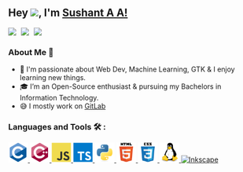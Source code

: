 ## Hey <img src="https://github.com/TheDudeThatCode/TheDudeThatCode/blob/master/Assets/Hi.gif" width="29px">, I'm  [Sushant A A!](https://SushantAA.github.io) 

<a href="https://www.linkedin.com/in/sushant-a-a-56a436199/">
  <img align="left" width="26px" src="https://www.vectorlogo.zone/logos/linkedin/linkedin-icon.svg" />
</a>
<a href="mailto:sushant.co19@gmail.com">
  <img align="left" width="26px" src="https://www.vectorlogo.zone/logos/gmail/gmail-icon.svg"  />
</a>
<a href="https://gitlab.com/sushant.co19">
  <img align="left" width="26px" src="https://www.vectorlogo.zone/logos/gitlab/gitlab-icon.svg" />
</a>
<br/>

### About Me 🐢
- 🌱 I'm passionate about  Web Dev, Machine Learning, GTK & I enjoy learning new things.
- 🎓 I’m an Open-Source enthusiast & pursuing my Bachelors in Information Technology.
- 😅 I mostly work on [GitLab](https://gitlab.com/sushant.co19) 

<h3 align="left">Languages and Tools 🛠️ : </h3>
<p align="left"> 
<a href="https://www.cprogramming.com/" target="_blank"> <img src="https://raw.githubusercontent.com/devicons/devicon/master/icons/c/c-original.svg" alt="c" width="40" height="40"/> </a>
<a href="https://www.w3schools.com/cpp/" target="_blank"> <img src="https://raw.githubusercontent.com/devicons/devicon/master/icons/cplusplus/cplusplus-original.svg" alt="cplusplus" width="40" height="40"/> </a>
<a href="https://developer.mozilla.org/en-US/docs/Web/JavaScript" target="_blank"> <img src="https://raw.githubusercontent.com/devicons/devicon/master/icons/javascript/javascript-original.svg" alt="javascript" width="40" height="40"/> </a>
<a href="https://www.typescriptlang.org/" target="_blank"> <img src="https://raw.githubusercontent.com/devicons/devicon/master/icons/typescript/typescript-original.svg" alt="typescript" width="40" height="40"/> </a>
<a href="https://www.python.org" target="_blank"> <img src="https://raw.githubusercontent.com/devicons/devicon/master/icons/python/python-original.svg" alt="python" width="40" height="40"/> </a>
<a href="https://www.w3.org/html/" target="_blank"> <img src="https://raw.githubusercontent.com/devicons/devicon/master/icons/html5/html5-original-wordmark.svg" alt="html5" width="40" height="40"/> </a>
<a href="https://www.w3schools.com/css/" target="_blank"> <img src="https://raw.githubusercontent.com/devicons/devicon/master/icons/css3/css3-original-wordmark.svg" alt="css3" width="40" height="40"/> </a>
<a href="https://www.linux.org/" target="_blank"> <img src="https://raw.githubusercontent.com/devicons/devicon/master/icons/linux/linux-original.svg" alt="linux" width="40" height="40"/> </a>
<a href="https://inkscape.org/" target="_blank"> <img src="https://www.vectorlogo.zone/logos/inkscape/inkscape-icon.svg" alt="Inkscape" width="40" height="40"/> </a>
</p>

<!-- <p align="center"> <img src="https://github-readme-stats.vercel.app/api?username=SushantAA&show_icons=true&theme=gotham" alt="SushantAA" /></p> -->
